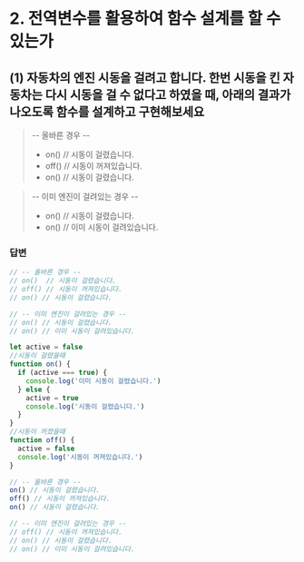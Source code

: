 # 2. 전역변수를 활용하여 함수 설계를 할 수 있는가

## (1) 자동차의 엔진 시동을 걸려고 합니다. 한번 시동을 킨 자동차는 다시 시동을 걸 수 없다고 하였을 때, 아래의 결과가 나오도록 함수를 설계하고 구현해보세요

> -- 올바른 경우 --
>
> - on() // 시동이 걸렸습니다.
> - off() // 시동이 꺼져있습니다.
> - on() // 시동이 걸렸습니다.

> -- 이미 엔진이 걸려있는 경우 --
>
> - on() // 시동이 걸렸습니다.
> - on() // 이미 시동이 걸려있습니다.

### 답변

```javascript
// -- 올바른 경우 --
// on()  // 시동이 걸렸습니다.
// off() // 시동이 꺼져있습니다.
// on() // 시동이 걸렸습니다.

// -- 이미 엔진이 걸려있는 경우 --
// on() // 시동이 걸렸습니다.
// on() // 이미 시동이 걸려있습니다.

let active = false
//시동이 걸렸을때
function on() {
  if (active === true) {
    console.log('이미 시동이 걸렸습니다.')
  } else {
    active = true
    console.log('시동이 걸렸습니다.')
  }
}
//시동이 꺼졌을때
function off() {
  active = false
  console.log('시동이 꺼져있습니다.')
}

// -- 올바른 경우 --
on() // 시동이 걸렸습니다.
off() // 시동이 꺼져있습니다.
on() // 시동이 걸렸습니다.

// -- 이미 엔진이 걸려있는 경우 --
// off() // 시동이 꺼져있습니다.
// on() // 시동이 걸렸습니다.
// on() // 이미 시동이 걸려있습니다.
```
